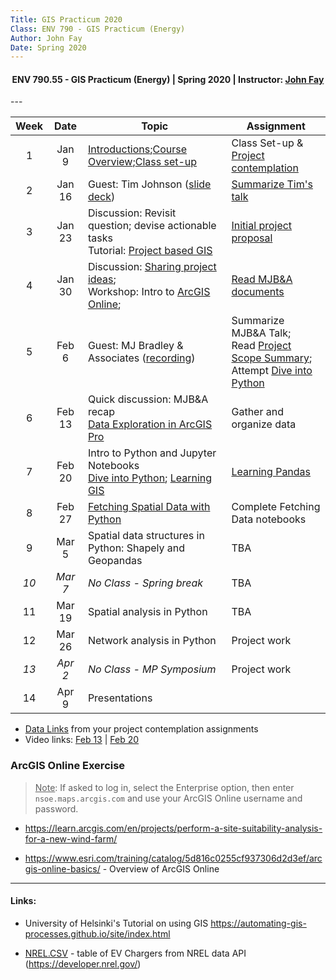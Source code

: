 ```yaml
---
Title: GIS Practicum 2020
Class: ENV 790 - GIS Practicum (Energy)
Author: John Fay
Date: Spring 2020
---
```


<h4>
    <center> 
    ENV 790.55 - GIS Practicum (Energy) | 
    Spring 2020 | 
    Instructor:     <a href='mailto:john.fay@duke.edu'>John Fay</a>
    </center>
</h4>
---

| Week |  Date   | Topic                                                        | Assignment                                                   |
| :--: | :-----: | ------------------------------------------------------------ | ------------------------------------------------------------ |
|  1   |  Jan 9  | [Introductions](./CourseIntroduction.html);[Course Overview](./CourseOverview.html);[Class set-up](./ClassSetup.html) | Class Set-up & [Project contemplation](./Task01_ProjectContemplation.html) |
|  2   | Jan 16  | Guest: Tim Johnson ([slide deck](./Materials/TimJohnson_13Jan2020.pdf)) | [Summarize Tim's talk](./Task02_SpeakerReview.html)          |
|  3   | Jan 23  | Discussion: Revisit question; devise actionable tasks<br />Tutorial: [Project based GIS](./Project-based-GIS.html) | [Initial project proposal](./Task03_InitialProjectProposal.html) |
|  4   | Jan 30  | Discussion: [Sharing project ideas](./Proposal-discussion.html); <br />Workshop: Intro to [ArcGIS Online](https://nsoe.maps.arcgis.com/home/index.html); | [Read MJB&A documents](./Task04_MJBA_documents.html)         |
|  5   |  Feb 6  | Guest: MJ Bradley & Associates ([recording](https://duke.zoom.us/rec/play/65YpfuippzM3T9fAtwSDCqR7W467Jqys13Id-_IOmkq3AHYCMVeiNOREMbNl3XPRh8Oy61y_bGZJu4sY?)) | Summarize MJB&A Talk; <br />Read [Project Scope Summary](./Project_Scope_Summary.html); <br />Attempt [Dive into Python](./Dive-into-Python.html) |
|  6   | Feb 13  | Quick discussion: MJB&A recap<br />[Data Exploration in ArcGIS Pro](./DataExploration.html) | Gather and organize data                                     |
|  7   | Feb 20  | Intro to Python and Jupyter Notebooks<br />[Dive into Python](./Dive-into-Python.html); [Learning GIS](./Learning_GIS.html) | [Learning Pandas](./Learning_Pandas.html)                    |
|  8   | Feb 27  | [Fetching Spatial Data with Python](./FetchingData.html)     | Complete Fetching Data notebooks                             |
|  9   |  Mar 5  | Spatial data structures in Python: Shapely and Geopandas     | TBA                                                          |
| *10* | *Mar 7* | *No Class - Spring break*                                    | TBA                                                          |
|  11  | Mar 19  | Spatial analysis in Python                                   | TBA                                                          |
|  12  | Mar 26  | Network analysis in Python                                   | Project work                                                 |
| *13* | *Apr 2* | *No Class - MP Symposium*                                    | Project work                                                 |
|  14  |  Apr 9  | Presentations                                                |                                                              |

* [Data Links](./DataLinks.html) from your project contemplation assignments
* Video links: [Feb 13](https://nsoe.capture.duke.edu/Panopto/Pages/Viewer.aspx?id=325e9ba9-0451-4dde-99db-ab60014b0f82) | [Feb 20](https://nsoe.capture.duke.edu/Panopto/Pages/Viewer.aspx?id=af396ee4-fa5a-474a-91de-ab67014afa5b)

### ArcGIS Online Exercise

> <u>Note</u>: If asked to log in, select the Enterprise option, then enter `nsoe.maps.arcgis.com` and use your ArcGIS Online username and password. 

* https://learn.arcgis.com/en/projects/perform-a-site-suitability-analysis-for-a-new-wind-farm/

* https://www.esri.com/training/catalog/5d816c0255cf937306d2d3ef/arcgis-online-basics/ - Overview of ArcGIS Online

---

#### Links: 

* University of Helsinki's Tutorial on using GIS https://automating-gis-processes.github.io/site/index.html

* [NREL.CSV](./media/NREL_data.csv) - table of EV Chargers from NREL data API (https://developer.nrel.gov/)